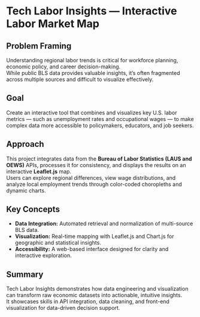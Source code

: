 # Tech Labor Insights — Interactive Labor Market Map

## Problem Framing
Understanding regional labor trends is critical for workforce planning, economic policy, and career decision-making.  
While public BLS data provides valuable insights, it’s often fragmented across multiple sources and difficult to visualize effectively.

## Goal
Create an interactive tool that combines and visualizes key U.S. labor metrics — such as unemployment rates and occupational wages — to make complex data more accessible to policymakers, educators, and job seekers.

## Approach
This project integrates data from the **Bureau of Labor Statistics (LAUS and OEWS)** APIs, processes it for consistency, and displays the results on an interactive **Leaflet.js** map.  
Users can explore regional differences, view wage distributions, and analyze local employment trends through color-coded choropleths and dynamic charts.

## Key Concepts
- **Data Integration:** Automated retrieval and normalization of multi-source BLS data.  
- **Visualization:** Real-time mapping with Leaflet.js and Chart.js for geographic and statistical insights.  
- **Accessibility:** A web-based interface designed for clarity and interactive exploration.

## Summary
Tech Labor Insights demonstrates how data engineering and visualization can transform raw economic datasets into actionable, intuitive insights.  
It showcases skills in API integration, data cleaning, and front-end visualization for data-driven decision support.
